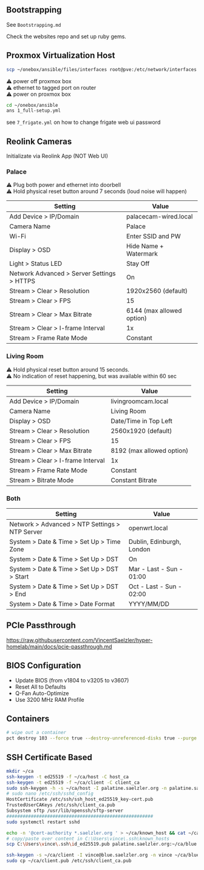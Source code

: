 ## Bootstrapping

See `Bootstrapping.md`


Check the websites repo and set up ruby gems.

## Proxmox Virtualization Host

```sh
scp ~/onebox/ansible/files/interfaces root@pve:/etc/network/interfaces
```

⚠️ power off proxmox box  
⚠️ ethernet to tagged port on router  
⚠️ power on proxmox box  

```sh
cd ~/onebox/ansible
ans 1_full-setup.yml
```

see `7_frigate.yml` on how to change frigate web ui password

## Reolink Cameras

Initializate via Reolink App (NOT Web UI)

### Palace

⚠️ Plug both power and ethernet into doorbell  
⚠️ Hold physical reset button around 7 seconds (loud noise will happen)

Setting|Value
-|-
Add Device > IP/Domain | palacecam-wired.local
Camera Name | Palace
Wi-Fi | Enter SSID and PW
Display > OSD | Hide Name + Watermark
Light > Status LED | Stay Off
Network Advanced > Server Settings > HTTPS | On
Stream > Clear > Resolution | 1920x2560 (default)
Stream > Clear > FPS | 15
Stream > Clear > Max Bitrate | 6144 (max allowed option)
Stream > Clear > I-frame Interval | 1x
Stream > Frame Rate Mode | Constant

### Living Room

⚠️ Hold physical reset button around 15 seconds.  
⚠️ No indication of reset happening, but was available within 60 sec

Setting|Value
-|-
Add Device > IP/Domain | livingroomcam.local
Camera Name | Living Room
Display > OSD | Date/Time in Top Left
Stream > Clear > Resolution | 2560x1920 (default)
Stream > Clear > FPS | 15
Stream > Clear > Max Bitrate | 8192 (max allowed option)
Stream > Clear > I-frame Interval | 1x
Stream > Frame Rate Mode | Constant
Stream > Bitrate Mode | Constant Bitrate

### Both

Setting|Value
-|-
Network > Advanced > NTP Settings > NTP Server | openwrt.local
System > Date & Time > Set Up > Time Zone | Dublin, Edinburgh, London
System > Date & Time > Set Up > DST | On
System > Date & Time > Set Up > DST > Start | Mar - Last - Sun - 01:00
System > Date & Time > Set Up > DST > End   | Oct - Last - Sun - 02:00
System > Date & Time > Date Format | YYYY/MM/DD

## PCIe Passthrough

<https://raw.githubusercontent.com/VincentSaelzler/hyper-homelab/main/docs/pcie-passthrough.md>

## BIOS Configuration

* Update BIOS (from v1804 to v3205 to v3607)
* Reset All to Defaults
* Q-Fan Auto-Optimize
* Use 3200 MHz RAM Profile

## Containers

```sh
# wipe out a container
pct destroy 103 --force true --destroy-unreferenced-disks true --purge true
```

## SSH Certificate Based

```sh
mkdir ~/ca
ssh-keygen -t ed25519 -f ~/ca/host -C host_ca
ssh-keygen -t ed25519 -f ~/ca/client -C client_ca
sudo ssh-keygen -h -s ~/ca/host -I palatine.saelzler.org -n palatine.saelzler.org /etc/ssh/ssh_host_ed25519_key.pub
# sudo nano /etc/ssh/sshd_config
HostCertificate /etc/ssh/ssh_host_ed25519_key-cert.pub
TrustedUserCAKeys /etc/ssh/client_ca.pub
Subsystem sftp /usr/lib/openssh/sftp-server
######################################################
sudo systemctl restart sshd

echo -n '@cert-authority *.saelzler.org ' > ~/ca/known_host && cat ~/ca/host.pub >> ~/ca/known_host
# copy/paste over content in C:\Users\vince\.ssh\known_hosts
scp C:\Users\vince\.ssh\id_ed25519.pub palatine.saelzler.org:~/ca/blue.pub # from blue

ssh-keygen -s ~/ca/client -I vince@blue.saelzler.org -n vince ~/ca/blue.pub
sudo cp ~/ca/client.pub /etc/ssh/client_ca.pub
```
